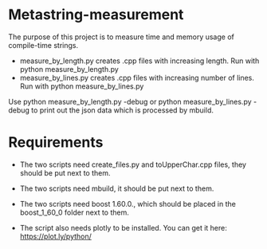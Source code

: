 # Metastring-measurement
The purpose of this project is to measure time and memory usage of compile-time strings.

* measure_by_length.py creates .cpp files with increasing length. Run with python measure_by_length.py
* measure_by_lines.py creates .cpp files with increasing number of lines. Run with python measure_by_lines.py

Use python measure_by_length.py -debug or python measure_by_lines.py -debug to print out the json data which is processed by mbuild.

# Requirements

* The two scripts need create_files.py and toUpperChar.cpp files, they should be put next to them.
* The two scripts need mbuild, it should be put next to them.
* The two scripts need boost 1.60.0., which should be placed in the boost_1_60_0 folder next to them.

* The script also needs plotly to be installed. You can get it here: https://plot.ly/python/
